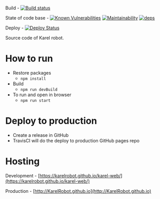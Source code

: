 Build - [![Build status](https://ci.appveyor.com/api/projects/status/67a0muy15ymjnj5n?svg=true)](https://ci.appveyor.com/project/joymon/karel-web)

[deps]: https://david-dm.org/webpack-contrib/css-loader.svg
[deps-url]: https://david-dm.org/KarelRobot/karel-web
State of code base - 
[![Known Vulnerabilities](https://snyk.io/test/github/KarelRobot/karel-web/badge.svg?targetFile=package.json)](https://snyk.io/test/github/KarelRobot/karel-web?targetFile=package.json)
[![Maintainability](https://api.codeclimate.com/v1/badges/27d3e180fd8dcf011503/maintainability)](https://codeclimate.com/github/KarelRobot/karel-web/maintainability)
[![deps](https://david-dm.org/webpack-contrib/css-loader.svg)](https://david-dm.org/KarelRobot/karel-web)

Deploy - [![Deploy Status](https://travis-ci.org/KarelRobot/karel-web.svg)](https://travis-ci.org/KarelRobot/karel-web)

Source code of Karel robot. 

# How to run
- Restore packages
  - `npm install`
- Build
  - `npm run devBuild`
- To run and open in browser
  - `npm run start`

# Deploy to production
- Create a release in GitHub
- TravisCI will do the deploy to production GitHub pages repo

# Hosting
Development - [https://karelrobot.github.io/karel-web/](https://karelrobot.github.io/karel-web/)

Production - [http://KarelRobot.github.io](http://KarelRobot.github.io)
